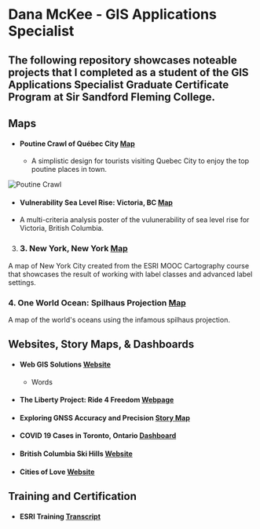 # Dana McKee - GIS Applications Specialist
## **The following repository showcases noteable projects that I completed as a student of the GIS Applications Specialist Graduate Certificate Program at Sir Sandford Fleming College.**

## Maps

* #### Poutine Crawl of Québec City [Map](https://danammckee.github.io/Projects/Maps/PoutineCrawlofQuebecCity.pdf)
  * A simplistic design for tourists visiting Quebec City to enjoy the top poutine places in town.

![Poutine Crawl](https://danammckee.github.io/Projects/Maps/PoutineCrawlofQuebecCity.jpg)

* #### Vulnerability Sea Level Rise: Victoria, BC [Map](https://danammckee.github.io/Projects/Maps/SeaLevelRise_Victoria_BC.pdf)
 * A multi-criteria analysis poster of the vulunerability of sea level rise for Victoria, British Columbia.

3. ### 3. New York, New York [Map](https://danammckee.github.io/Projects/Maps/NewYork.pdf)

A map of New York City created from the ESRI MOOC Cartography course that showcases the result of working with label classes and advanced label settings. 

### 4. One World Ocean: Spilhaus Projection [Map](https://danammckee.github.io/Projects/Maps/Spilhaus_Projection.jpg)

A map of the world's oceans using the infamous spilhaus projection. 

## Websites, Story Maps, & Dashboards

* #### Web GIS Solutions [Website](https://luna.flemingcollege.ca/geom99/2021/web1/index.html)
  * Words

* #### The Liberty Project: Ride 4 Freedom [Webpage](https://www.the-libertyproject.org/ride-4-freedom)

* #### Exploring GNSS Accuracy and Precision [Story Map](https://storymaps.arcgis.com/stories/486c2e8f1c4e43d28a85ecc38877fc4d)

* #### COVID 19 Cases in Toronto, Ontario [Dashboard](https://fleming.maps.arcgis.com/apps/dashboards/d4b1d1890832486484e9274455c2a012)

* #### British Columbia Ski Hills [Website](https://danammckee.github.io/Projects/Websites/BCSkiHills.html)

* #### Cities of Love [Website](https://danammckee.github.io/Projects/Websites/Vday.html)

## Training and Certification

* #### ESRI Training [Transcript](https://danammckee.github.io/Projects/ESRITraining/Dana_McKee_ESRITrainingTranscript.pdf)
